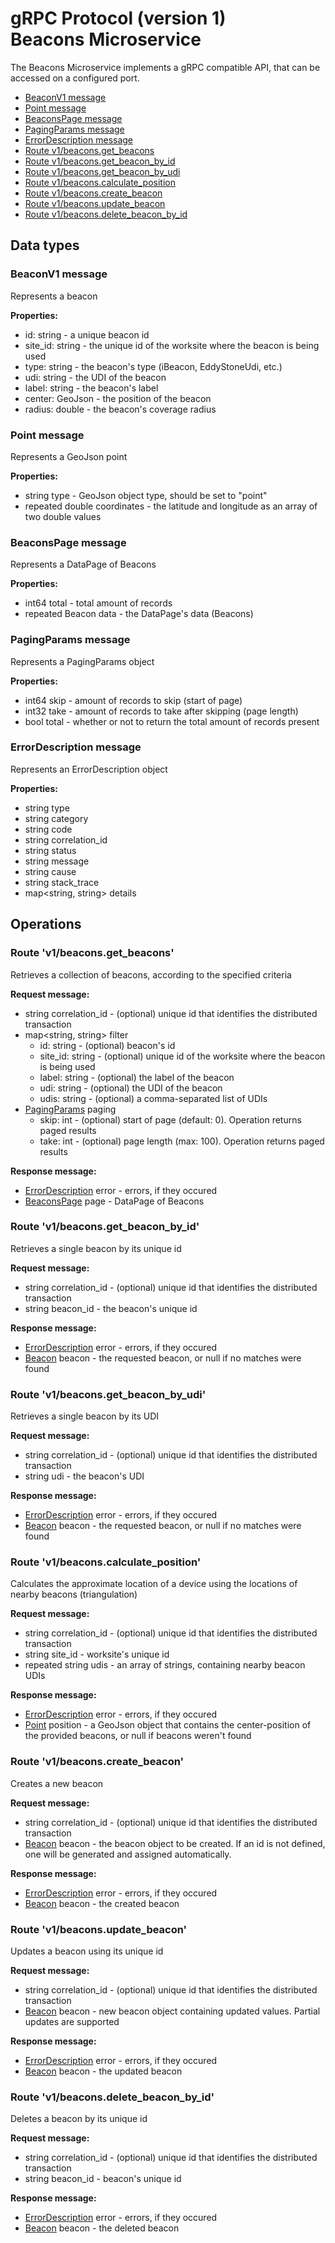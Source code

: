 # gRPC Protocol (version 1) <br/> Beacons Microservice

The Beacons Microservice implements a gRPC compatible API, that can be accessed on a configured port.
<!-- All input and output data is serialized in JSON format. Errors are returned in [standard format](). -->

* [BeaconV1 message](#class1)
* [Point message](#class2)
* [BeaconsPage message](#class3)
* [PagingParams message](#class4)
* [ErrorDescription message](#class5)
* [Route v1/beacons.get_beacons](#operation1)
* [Route v1/beacons.get_beacon_by_id](#operation2)
* [Route v1/beacons.get_beacon_by_udi](#operation3)
* [Route v1/beacons.calculate_position](#operation4)
* [Route v1/beacons.create_beacon](#operation5)
* [Route v1/beacons.update_beacon](#operation6)
* [Route v1/beacons.delete_beacon_by_id](#operation7)

## Data types

### <a name="class1"></a> BeaconV1 message

Represents a beacon

**Properties:**
- id: string - a unique beacon id
- site_id: string - the unique id of the worksite where the beacon is being used
- type: string - the beacon's type (iBeacon, EddyStoneUdi, etc.)
- udi: string - the UDI of the beacon
- label: string - the beacon's label
- center: GeoJson - the position of the beacon
- radius: double - the beacon's coverage radius

### <a name="class2"></a> Point message

Represents a GeoJson point

**Properties:**
- string type - GeoJson object type, should be set to "point"
- repeated double coordinates - the latitude and longitude as an array of two double values

### <a name="class3"></a> BeaconsPage message

Represents a DataPage of Beacons

**Properties:**
- int64 total - total amount of records
- repeated Beacon data - the DataPage's data (Beacons)

### <a name="class4"></a> PagingParams message

Represents a PagingParams object

**Properties:**
- int64 skip - amount of records to skip (start of page)
- int32 take - amount of records to take after skipping (page length)
- bool total - whether or not to return the total amount of records present

### <a name="class5"></a> ErrorDescription message

Represents an ErrorDescription object

**Properties:**
- string type
- string category
- string code
- string correlation_id
- string status
- string message
- string cause
- string stack_trace
- map<string, string> details

## Operations

### <a name="operation1"></a> Route 'v1/beacons.get_beacons'

Retrieves a collection of beacons, according to the specified criteria

**Request message:** 
- string correlation_id - (optional) unique id that identifies the distributed transaction
- map<string, string> filter
  - id: string - (optional) beacon's id
  - site_id: string - (optional) unique id of the worksite where the beacon is being used
  - label: string - (optional) the label of the beacon
  - udi: string - (optional) the UDI of the beacon
  - udis: string - (optional) a comma-separated list of UDIs
- [PagingParams](#class4) paging
  - skip: int - (optional) start of page (default: 0). Operation returns paged results
  - take: int - (optional) page length (max: 100). Operation returns paged results

**Response message:**
- [ErrorDescription](#class5) error - errors, if they occured
- [BeaconsPage](#class3) page - DataPage of Beacons

### <a name="operation2"></a> Route 'v1/beacons.get_beacon_by_id'

Retrieves a single beacon by its unique id

**Request message:** 
- string correlation_id - (optional) unique id that identifies the distributed transaction
- string beacon_id - the beacon's unique id

**Response message:**
- [ErrorDescription](#class5) error - errors, if they occured
- [Beacon](#class1) beacon - the requested beacon, or null if no matches were found

### <a name="operation3"></a> Route 'v1/beacons.get_beacon_by_udi'

Retrieves a single beacon by its UDI

**Request message:** 
- string correlation_id - (optional) unique id that identifies the distributed transaction
- string udi - the beacon's UDI

**Response message:**
- [ErrorDescription](#class5) error - errors, if they occured
- [Beacon](#class1) beacon - the requested beacon, or null if no matches were found

### <a name="operation4"></a> Route 'v1/beacons.calculate_position'

Calculates the approximate location of a device using the locations of nearby beacons (triangulation)

**Request message:** 
- string correlation_id - (optional) unique id that identifies the distributed transaction
- string site_id - worksite's unique id
- repeated string udis - an array of strings, containing nearby beacon UDIs

**Response message:**
- [ErrorDescription](#class5) error - errors, if they occured
- [Point](#class2) position  - a GeoJson object that contains the center-position of the provided beacons, or null if beacons weren't found

### <a name="operation5"></a> Route 'v1/beacons.create_beacon'

Creates a new beacon

**Request message:**
- string correlation_id - (optional) unique id that identifies the distributed transaction
- [Beacon](#class1) beacon - the beacon object to be created. If an id is not defined, one will be generated and assigned automatically.

**Response message:**
- [ErrorDescription](#class5) error - errors, if they occured
- [Beacon](#class1) beacon - the created beacon

### <a name="operation6"></a> Route 'v1/beacons.update_beacon'

Updates a beacon using its unique id

**Request message:** 
- string correlation_id - (optional) unique id that identifies the distributed transaction
- [Beacon](#class1) beacon - new beacon object containing updated values. Partial updates are supported

**Response message:**
- [ErrorDescription](#class5) error - errors, if they occured
- [Beacon](#class1) beacon - the updated beacon
 
### <a name="operation6"></a> Route 'v1/beacons.delete_beacon_by_id'

Deletes a beacon by its unique id

**Request message:** 
- string correlation_id - (optional) unique id that identifies the distributed transaction
- string beacon_id - beacon's unique id

**Response message:**
- [ErrorDescription](#class5) error - errors, if they occured
- [Beacon](#class1) beacon - the deleted beacon